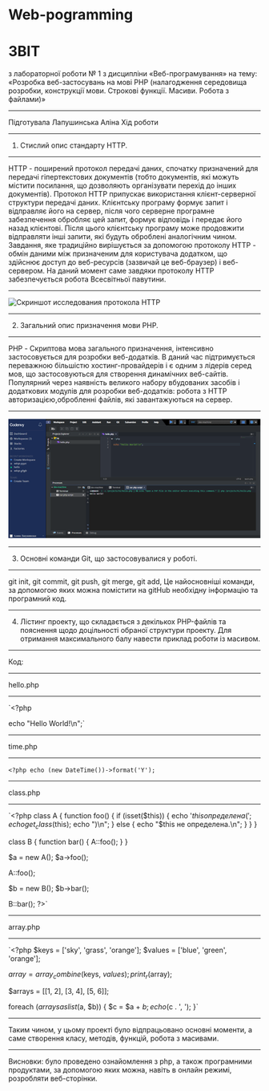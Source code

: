 # Web-pogramming
# ЗВІТ 
з лабораторної роботи № 1 
з дисципліни «Веб-програмування» 
на тему: «Розробка веб-застосувань на мові PHP (налагодження середовища розробки, конструкції мови. Строкові функції. Масиви. Робота з файлами)»
***
Підготувала Лапушинська Аліна 
Хід роботи
***
1.	Стислий опис стандарту HTTP.
***
HTTP - поширений протокол передачі даних, спочатку призначений для передачі гіпертекстових документів (тобто документів, які можуть містити посилання, що дозволяють організувати перехід до інших документів).
Протокол HTTP припускає використання клієнт-серверної структури передачі даних. Клієнтську програму формує запит і відправляє його на сервер, після чого серверне програмне забезпечення обробляє цей запит, формує відповідь і передає його назад клієнтові. Після цього клієнтську програму може продовжити відправляти інші запити, які будуть оброблені аналогічним чином.
Завдання, яке традиційно вирішується за допомогою протоколу HTTP - обмін даними між призначеним для користувача додатком, що здійснює доступ до веб-ресурсів (зазвичай це веб-браузер) і веб-сервером. На даний момент саме завдяки протоколу HTTP забезпечується робота Всесвітньої павутини.
***
![Скриншот исследования протокола HTTP](https://github.com/AlinaLapushinskaya/Web-pogramming/blob/master/Б1.png "Скриншот 1")
***
2.	Загальний опис призначення мови PHP. 
***
PHP - Скриптова мова  загального призначення, інтенсивно застосовується для розробки веб-додатків. В даний час підтримується переважною більшістю хостинг-провайдерів і є одним з лідерів серед мов, що застосовуються для створення динамічних веб-сайтів. Популярний через наявність великого набору вбудованих засобів і додаткових модулів для розробки веб-додатків: робота з HTTP авторизацією,обробленні файлів, які завантажуються на сервер.
***
![Скриншот hello.php](https://github.com/AlinaLapushinskaya/Web-pogramming/blob/master/image.png "Скриншот 2")
***
3.	Основні команди Git, що застосовувалися у роботі. 
***
git init,
git commit,
git push,
git merge,
git add,
Це найосновніші команди, за допомогою яких можна помістити на gitHub необхідну інформацію та програмний код. 
***
4.	Лістинг проекту, що складається з декількох PHP-файлів та пояснення щодо доцільності обраної структури проекту. Для отримання максимального балу навести приклад роботи із масивом.
***
Код:
***
hello.php
***
`<?php

echo "Hello World!\n";`
***

time.php
***
`<?php
echo (new DateTime())->format('Y');`
***

class.php
***
`<?php
class A
{
    function foo()
    {
        if (isset($this)) {
            echo '$this определена (';
            echo get_class($this);
            echo ")\n";
        } else {
            echo "\$this не определена.\n";
        }
    }
}

class B
{
    function bar()
    {
        A::foo();
    }
}

$a = new A();
$a->foo();

A::foo();

$b = new B();
$b->bar();

B::bar();
?>`
***
array.php
***
`<?php
$keys = ['sky', 'grass', 'orange'];
$values = ['blue', 'green', 'orange'];
 
$array = array_combine($keys, $values);
print_r($array);

$arrays = [[1, 2], [3, 4], [5, 6]];
 
foreach ($arrays as list($a, $b)) {
    $c = $a + $b;
    echo($c . ', '); 
}`
***
Таким чином, у цьому проекті було відпрацьовано основні моменти, а саме створення класу, методів, функцій, робота з масивами.
***
Висновки: було проведено ознайомлення з php, а також програмними продуктами, за допомогою яких можна, навіть в онлайн режимі,  розробляти веб-сторінки.




